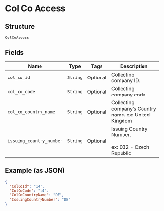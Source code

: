 
# Col Co Access

## Structure

`ColCoAccess`

## Fields

| Name | Type | Tags | Description |
|  --- | --- | --- | --- |
| `col_co_id` | `String` | Optional | Collecting company ID. |
| `col_co_code` | `String` | Optional | Collecting company code. |
| `col_co_country_name` | `String` | Optional | Collecting company’s Country name. ex: United Kingdom |
| `issuing_country_number` | `String` | Optional | Issuing Country Number.<br><br>ex: 032 - Czech Republic |

## Example (as JSON)

```json
{
  "ColCoId": "14",
  "ColCoCode": "14",
  "ColCoCountryName": "DE",
  "IssuingCountryNumber": "DE"
}
```

